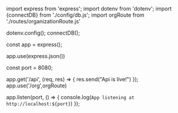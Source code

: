 import express from 'express';
import dotenv from 'dotenv';
import {connectDB} from './config/db.js';
import orgRoute from './routes/organizationRoute.js'

dotenv.config();
connectDB();

const app = express();

app.use(express.json())

const port = 8080;

app.get('/api', (req, res) => {
    res.send("Api is live!")
});
app.use('/org',orgRoute)

app.listen(port, () => {
    console.log(`App listening at http://localhost:${port}`)
});
